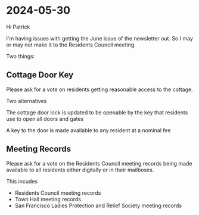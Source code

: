 # 2024-05-30

Hi Patrick

I'm having issues with getting the June issue of the newsletter out. So I may or may not make it to the Residents Council meeting.

Two things:

## Cottage Door Key

Please ask for a vote on residents getting reasonable access to the cottage.

Two alternatives

The cottage door lock is updated to be openable by the key that residents use to open all doors and gates

A key to the door is made available to any resident at a nominal fee

## Meeting Records

Please ask for a vote on the Residents Council meeting records being made available to all residents either digitally or in their mailboxes.

This incudes

* Residents Council meeting records
* Town Hall meeting records
* San Francisco Ladies Protection and Relief Society meeting records




